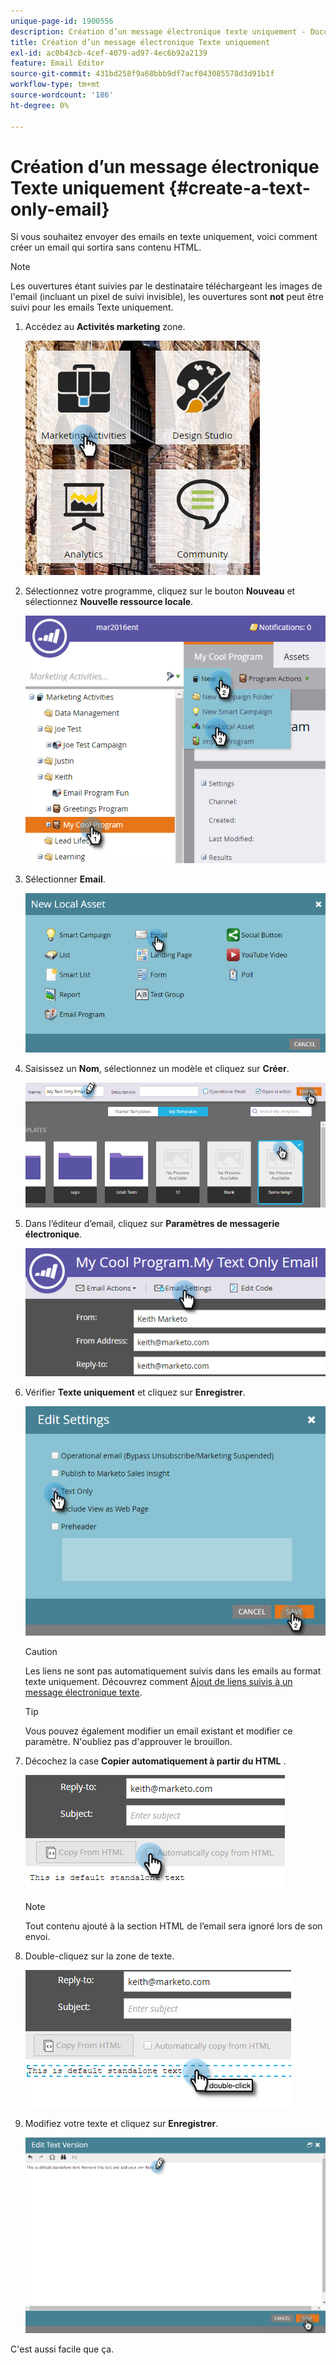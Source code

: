 ```yaml
---
unique-page-id: 1900556
description: Création d’un message électronique texte uniquement - Documents Marketo - Documentation du produit
title: Création d’un message électronique Texte uniquement
exl-id: ac0b43cb-4cef-4079-ad97-4ec6b92a2139
feature: Email Editor
source-git-commit: 431bd258f9a68bbb9df7acf043085578d3d91b1f
workflow-type: tm+mt
source-wordcount: '186'
ht-degree: 0%

---
```


# Création d’un message électronique Texte uniquement {#create-a-text-only-email}

Si vous souhaitez envoyer des emails en texte uniquement, voici comment créer un email qui sortira sans contenu HTML.

>[!NOTE]
>
>Les ouvertures étant suivies par le destinataire téléchargeant les images de l&#39;email (incluant un pixel de suivi invisible), les ouvertures sont **not** peut être suivi pour les emails Texte uniquement.

1. Accédez au **Activités marketing** zone.

   ![](assets/one-1.png)

1. Sélectionnez votre programme, cliquez sur le bouton **Nouveau** et sélectionnez **Nouvelle ressource locale**.

   ![](assets/two-1.png)

1. Sélectionner **Email**.

   ![](assets/three-1.png)

1. Saisissez un **Nom**, sélectionnez un modèle et cliquez sur **Créer**.

   ![](assets/four-1.png)

1. Dans l’éditeur d’email, cliquez sur **Paramètres de messagerie électronique**.

   ![](assets/five.png)

1. Vérifier **Texte uniquement** et cliquez sur **Enregistrer**.

   ![](assets/six.png)

   >[!CAUTION]
   >
   >Les liens ne sont pas automatiquement suivis dans les emails au format texte uniquement. Découvrez comment [Ajout de liens suivis à un message électronique texte](/help/marketo/product-docs/email-marketing/general/functions-in-the-editor/add-tracked-links-to-a-text-email.md).

   >[!TIP]
   >
   >Vous pouvez également modifier un email existant et modifier ce paramètre. N&#39;oubliez pas d&#39;approuver le brouillon.

1. Décochez la case **Copier automatiquement à partir du HTML** .

   ![](assets/seven.png)

   >[!NOTE]
   >
   >Tout contenu ajouté à la section HTML de l’email sera ignoré lors de son envoi.

1. Double-cliquez sur la zone de texte.

   ![](assets/eight.png)

1. Modifiez votre texte et cliquez sur **Enregistrer**.

   ![](assets/nine.png)

C&#39;est aussi facile que ça.
